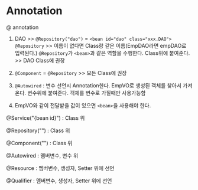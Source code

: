 # Annotation

@ annotation 

1. DAO >> `@Repository("dao")` = `<bean id="dao" class="xxx.DAO">`
   `@Repository` >> 이름이 없다면 Class랑 같은 이름(EmpDAO라면 empDAO로 입력된다.)
   `@Repository`가 `<bean>`과 같은 역할을 수행한다.
   Class위에 붙여준다. >> DAO Class에 권장
2. `@Component` = `@Repository` >> 모든 Class에 권장
3. `@Autowired` : 변수 선언시 Annotation한다.
   EmpVO로 생성된 객체를 찾아서 가져온다. 변수위에 붙여준다. 객체를 변수로 가질때만 사용가능함

4. EmpVO와 같이 전달받을 값이 있으면 `<bean>`을 사용해야 한다.

@Service("{bean id}") : Class 위

@Repository("") : Class 위

@Component("") : Class 위

@Autowired : 멤버변수, 변수 위

@Resource : 멤버변수, 생성자, Setter 위에 선언

@Qualifier : 멤버변수, 생성자, Setter 위에 선언